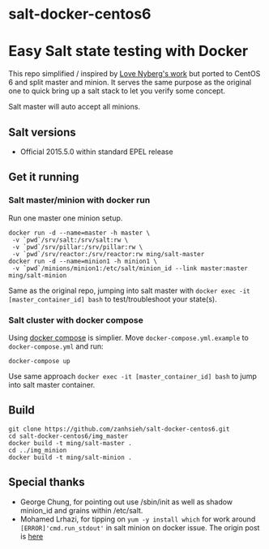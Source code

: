 # salt-docker-centos6
Easy Salt state testing with Docker
===========

This repo simplified / inspired by [Love Nyberg's work](https://github.com/jacksoncage/salt-docker) but ported to CentOS 6 and split master and minion. It serves the same purpose as the original one to quick bring up a salt stack to let you verify some concept.

Salt master will auto accept all minions. 

## Salt versions

 - Official 2015.5.0 within standard EPEL release

## Get it running

### Salt master/minion with docker run

Run one master one minion setup.

```
docker run -d --name=master -h master \
 -v `pwd`/srv/salt:/srv/salt:rw \
 -v `pwd`/srv/pillar:/srv/pillar:rw \
 -v `pwd`/srv/reactor:/srv/reactor:rw ming/salt-master
docker run -d --name=minion1 -h minion1 \
 -v `pwd`/minions/minion1:/etc/salt/minion_id --link master:master ming/salt-minion
```

Same as the original repo, jumping into salt master with `docker exec -it [master_container_id] bash` to test/troubleshoot your state(s).

### Salt cluster with docker compose

Using [docker compose](https://github.com/docker/compose) is simplier. Move `docker-compose.yml.example` to `docker-compose.yml` and run:

```
docker-compose up
```

Use same approach `docker exec -it [master_container_id] bash` to jump into salt master container.

## Build

```
git clone https://github.com/zanhsieh/salt-docker-centos6.git
cd salt-docker-centos6/img_master
docker build -t ming/salt-master .
cd ../img_minion
docker build -t ming/salt-minion .
```

## Special thanks
 - George Chung, for pointing out use /sbin/init as well as shadow minion_id and grains within /etc/salt.
 - Mohamed Lrhazi, for tipping on `yum -y install which` for work around `[ERROR]'cmd.run_stdout'` in salt minion on docker issue. The origin post is [here](https://groups.google.com/forum/#!topic/salt-users/6i7Kwdd-xxU)

